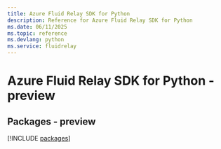 ```yaml
---
title: Azure Fluid Relay SDK for Python
description: Reference for Azure Fluid Relay SDK for Python
ms.date: 06/11/2025
ms.topic: reference
ms.devlang: python
ms.service: fluidrelay
---
```

# Azure Fluid Relay SDK for Python - preview
## Packages - preview
[!INCLUDE [packages](fluid-relay-index.md)]